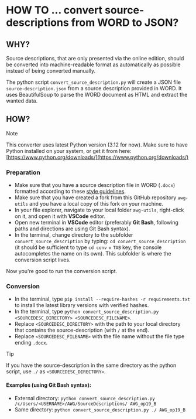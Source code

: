 # HOW TO ... convert source-descriptions from WORD to JSON?

## WHY?

Source descriptions, that are only presented via the online edition, should be converted into machine-readable format as automatically as possible instead of being converted manually. 

The python script `convert_source_description.py` will create a JSON file `source-description.json` from a source description provided in WORD. It uses BeautifulSoup to parse the WORD document as HTML and extract the wanted data.

## HOW?

> [!NOTE]
> This converter uses latest Python version (3.12 for now). Make sure to have Python installed on your system, or get it from here: [https://www.python.org/downloads/](https://www.python.org/downloads/)

### Preparation

* Make sure that you have a source description file in WORD (`.docx`) formatted according to these [style guidelines](how_to/word-formatting.md).
* Make sure that you have created a fork from this GitHub repository `awg-utils` and you have a local copy of this fork on your machine.
* In your file explorer, navigate to your local folder `awg-utils`, right-click on it, and open it with **VSCode** editor.
* Open new terminal in **VSCode** editor (preferably **Git Bash**, following paths and directions are using Git Bash syntax).
* In the terminal, change directory to the subfolder `convert_source_description` by typing: `cd convert_source_description` (it should be sufficient to type `cd conv` + `TAB` key, the console autocompletes the name on its own). This subfolder is where the conversion script lives.

Now you're good to run the conversion script.

### Conversion

* In the terminal, type `pip install --require-hashes -r requirements.txt` to install the latest library versions with verified hashes.
* In the terminal, type `python convert_source_description.py <SOURCEDESC_DIRECTORY> <SOURCEDESC_FILENAME>`.
* Replace `<SOURCEDESC_DIRECTORY>` with the path to your local directory that contains the source-description (with `/` at the end).
* Replace `<SOURCEDESC_FILENAME>` with the file name without the file type ending `.docx`.

> [!TIP]
> If you have the source-description in the same directory as the python script, use `./` as `<SOURCEDESC_DIRECTORY>`.

#### Examples (using **Git Bash** syntax):

* External directory: `python convert_source_description.py /c/Users/<USERNAME>/AWG/SourceDescriptions/ AWG_op19_B`
* Same directory: `python convert_source_description.py ./ AWG_op19_B`
